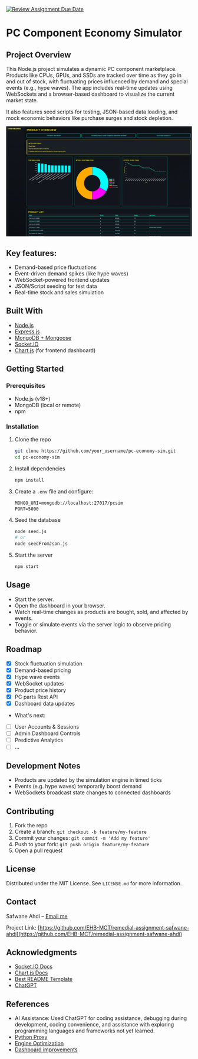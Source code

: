 [![Review Assignment Due Date](https://classroom.github.com/assets/deadline-readme-button-22041afd0340ce965d47ae6ef1cefeee28c7c493a6346c4f15d667ab976d596c.svg)](https://classroom.github.com/a/BhMy8Rjk)

# PC Component Economy Simulator

## Project Overview

This Node.js project simulates a dynamic PC component marketplace. Products like CPUs, GPUs, and SSDs are tracked over time as they go in and out of stock, with fluctuating prices influenced by demand and special events (e.g., hype waves). The app includes real-time updates using WebSockets and a browser-based dashboard to visualize the current market state.

It also features seed scripts for testing, JSON-based data loading, and mock economic behaviors like purchase surges and stock depletion.

![Dashboard showing product price fluctuations](assets/screenshot.png)

## Key features:
- Demand-based price fluctuations
- Event-driven demand spikes (like hype waves)
- WebSocket-powered frontend updates
- JSON/Script seeding for test data
- Real-time stock and sales simulation

## Built With

* [Node.js](https://nodejs.org/)
* [Express.js](https://expressjs.com/)
* [MongoDB + Mongoose](https://mongoosejs.com/)
* [Socket.IO](https://socket.io/)
* [Chart.js](https://www.chartjs.org/) (for frontend dashboard)

## Getting Started

### Prerequisites

- Node.js (v18+)
- MongoDB (local or remote)
- npm

### Installation

1. Clone the repo
   ```sh
   git clone https://github.com/your_username/pc-economy-sim.git
   cd pc-economy-sim
   ```

2. Install dependencies
   ```sh
   npm install
   ```

3. Create a `.env` file and configure:
   ```env
   MONGO_URI=mongodb://localhost:27017/pcsim
   PORT=5000
   ```

4. Seed the database
   ```sh
   node seed.js
   # or
   node seedFromJson.js
   ```

5. Start the server
   ```sh
   npm start
   ```

## Usage

- Start the server.
- Open the dashboard in your browser.
- Watch real-time changes as products are bought, sold, and affected by events.
- Toggle or simulate events via the server logic to observe pricing behavior.

## Roadmap

- [x] Stock fluctuation simulation
- [x] Demand-based pricing
- [x] Hype wave events
- [x] WebSocket updates
- [x] Product price history
- [x] PC parts Rest API
- [x] Dashboard data updates
- What's next:
- [ ] User Accounts & Sessions
- [ ] Admin Dashboard Controls
- [ ] Predictive Analytics
- [ ] ...

## Development Notes

- Products are updated by the simulation engine in timed ticks
- Events (e.g. hype waves) temporarily boost demand
- WebSockets broadcast state changes to connected dashboards

## Contributing

1. Fork the repo
2. Create a branch: `git checkout -b feature/my-feature`
3. Commit your changes: `git commit -m 'Add my feature'`
4. Push to your fork: `git push origin feature/my-feature`
5. Open a pull request

## License

Distributed under the MIT License. See `LICENSE.md` for more information.


## Contact

Safwane Ahdi – [Email me](mailto:safwane.ahdi@student.ehb.be)

Project Link: [https://github.com/EHB-MCT/remedial-assignment-safwane-ahdi](https://github.com/EHB-MCT/remedial-assignment-safwane-ahdi)


## Acknowledgments

- [Socket.IO Docs](https://socket.io/docs)
- [Chart.js Docs](https://www.chartjs.org/docs/)
- [Best README Template](https://github.com/othneildrew/Best-README-Template)
- [ChatGPT](https://chatgpt.com/)

## References

- AI Assistance: Used ChatGPT for coding assistance, debugging during development, coding convenience, and assistance with exploring programming languages and frameworks not yet learned.
- [Python Proxy](https://chatgpt.com/share/68a06ebf-a9b4-8001-97c7-74bf386f303b)
- [Engine Optimization](https://chatgpt.com/share/68a06fd2-23bc-8001-81cb-b5f6581942d9)
- [Dashboard improvements](https://chatgpt.com/share/68a07021-1604-8001-be04-59775d142c1b)